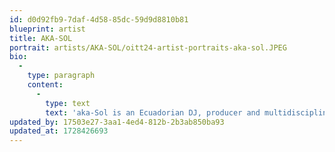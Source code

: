 ```yaml
---
id: d0d92fb9-7daf-4d58-85dc-59d9d8810b81
blueprint: artist
title: AKA-SOL
portrait: artists/AKA-SOL/oitt24-artist-portraits-aka-sol.JPEG
bio:
  -
    type: paragraph
    content:
      -
        type: text
        text: 'aka-Sol is an Ecuadorian DJ, producer and multidisciplinary artist based in Queens, NY. Through their Acacia Baila label, and “Dripping” event series they’re also a connector, releasing music and mixes from a broad global community of collaborators and close friends as well as curating ecstatic events drawing lines between experimental performances and club music. As a DJ, their sets are genre-defying and psychedelic, with a big focus on storytelling and charged with amped doses of expansiveness and nostalgia; capturing with it the essence of a “true-raver”.'
updated_by: 17503e27-3aa1-4ed4-812b-2b3ab850ba93
updated_at: 1728426693
---
```

